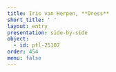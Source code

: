 ```yaml
---
title: Iris van Herpen, **Dress**
short_title: ' '
layout: entry
presentation: side-by-side
object:
  - id: ptl-25107
order: 454
menu: false
---
```

